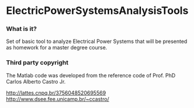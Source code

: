 
# ElectricPowerSystemsAnalysisTools

### What is it?
Set of basic tool to analyze Electrical Power Systems that will be presented as homework for a master degree course. 

### Third party copyright

The Matlab code was developed from the reference code of Prof. PhD Carlos Alberto Castro Jr.

http://lattes.cnpq.br/3756048520695569
http://www.dsee.fee.unicamp.br/~ccastro/
